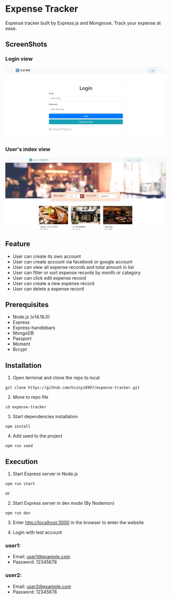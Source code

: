 # Expense Tracker
Expense tracker built by Express.js and Mongoose. Track your expense at ease.

## ScreenShots
### Login view
![Login page screenshot](https://github.com/hsinyi8997/restaurant_list/blob/main/public/image/login_page.jpg)

### User's index view
![Index page screenshot](https://github.com/hsinyi8997/restaurant_list/blob/main/public/image/index_page.jpg)

## Feature
* User can create its own account
* User can create account via facebook or google account
* User can view all expense records and total amount in list
* User can filter or sort expense records by month or category
* User can click edit expense record
* User can create a new expense record
* User can delete a expense record

## Prerequisites
* Node.js (v14.16.0)
* Express
* Express-handlebars
* MongoDB
* Passport
* Moment
* Bcrypt

## Installation
1. Open terminal and clone the repo to local
```
git clone https://github.com/hsinyi8997/expense-tracker.git
```
2. Move to repo file
```
cd expense-tracker
```
3. Start dependencies installation
```
npm install
```
4. Add seed to the project
```
npm run seed
```

## Execution
1. Start Express server in Node.js
```
npm run start
```
or

2. Start Express server in dev mode (By Nodemon)
```
npm run dev
```

3. Enter [http://localhost:3000](http://localhost:3000) in the browser to enter the website

4. Login with test account
### user1:
* Email: user1@example.com
* Password: 12345678

### user2:
* Email: user2@example.com
* Password: 12345678
